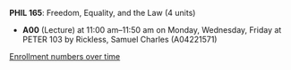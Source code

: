 **PHIL 165**: Freedom, Equality, and the Law (4 units)

- **A00** (Lecture) at 11:00 am–11:50 am on Monday, Wednesday, Friday at PETER 103 by Rickless, Samuel Charles (A04221571)

[Enrollment numbers over time](./PHIL165.tsv)
